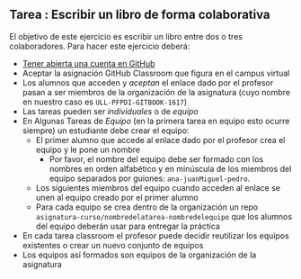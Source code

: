 ## Tarea : Escribir un libro de forma colaborativa

El objetivo de este ejercicio es escribir un libro entre dos o tres colaboradores. Para hacer este ejercicio deberá:

* [Tener abierta una cuenta en GitHub](https://github.com/join?source=header-home)
* Aceptar la asignación GitHub Classroom que figura en el campus virtual
* Los alumnos que acceden y *aceptan* el enlace dado por el profesor pasan a ser miembros de la organización de la asignatura (cuyo nombre en nuestro caso es `ULL-PFPDI-GITBOOK-1617`)
* Las tareas pueden ser *individuales* o de *equipo*
* En Algunas Tareas de *Equipo* (en la primera tarea en equipo esto ocurre siempre) un estudiante debe crear el equipo:
   * El primer alumno que accede al enlace dado por el profesor crea el equipo y le pone un nombre
     * Por favor, el nombre del equipo debe ser formado con los nombres en orden alfabético y en minúscula de los miembros del equipo separados por guiones: `ana-juanMiguel-pedro`.
   * Los siguientes miembros del equipo cuando acceden al enlace se unen al equipo creado por el primer alumno
   * Para cada equipo se crea dentro de la organización un repo `asignatura-curso/nombredelatarea-nombredelequipo` que los alumnos del equipo  deberán usar para entregar la práctica
* En cada tarea classroom el profesor puede decidir reutilizar los equipos existentes o crear un nuevo conjunto de equipos
* Los equipos así formados son equipos de la organización de la asignatura



